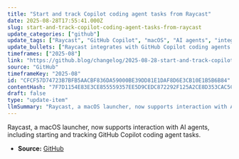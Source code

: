 ```yaml
---
title: "Start and track Copilot coding agent tasks from Raycast"
date: 2025-08-28T17:55:41.000Z
slug: start-and-track-copilot-coding-agent-tasks-from-raycast
update_categories: ["github"]
update_tags: ["Raycast", "GitHub Copilot", "macOS", "AI agents", "integration"]
update_bullets: ["Raycast integrates with GitHub Copilot coding agents.", "Users can start and monitor Copilot tasks directly from Raycast.", "This feature leverages Raycast's extension capabilities to interact with AI agents."]
timeframes: ["2025-08"]
link: "https://github.blog/changelog/2025-08-28-start-and-track-copilot-coding-agent-tasks-from-raycast"
source: "GitHub"
timeframeKey: "2025-08"
id: "CFCF57D74723B7BFB5AACBF836DA59000BE39DD81E1DAF8D6E3CB10E1B5B6B84"
contentHash: "7F7D1154E83E3CE855559357EE5D9CEDC872292F125A2CE8D353CAC5C83BE604"
draft: false
type: "update-item"
llmSummary: "Raycast, a macOS launcher, now supports interaction with AI agents, including starting and tracking GitHub Copilot coding agent tasks."
---
```


Raycast, a macOS launcher, now supports interaction with AI agents, including starting and tracking GitHub Copilot coding agent tasks.

- **Source:** [GitHub](https://github.blog/changelog/2025-08-28-start-and-track-copilot-coding-agent-tasks-from-raycast)
